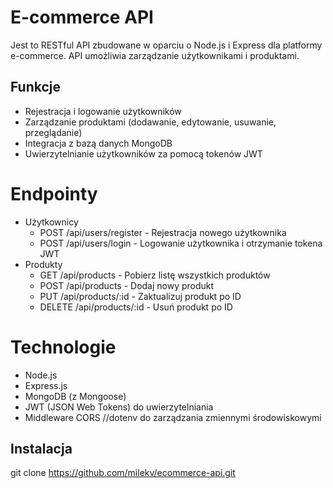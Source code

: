 # E-commerce API

Jest to RESTful API zbudowane w oparciu o Node.js i Express dla platformy e-commerce. API umożliwia zarządzanie użytkownikami i produktami.

## Funkcje

- Rejestracja i logowanie użytkowników
- Zarządzanie produktami (dodawanie, edytowanie, usuwanie, przeglądanie)
- Integracja z bazą danych MongoDB
- Uwierzytelnianie użytkowników za pomocą tokenów JWT

# Endpointy
- Użytkownicy
   - POST /api/users/register - Rejestracja nowego użytkownika
   - POST /api/users/login - Logowanie użytkownika i otrzymanie tokena JWT
- Produkty
   - GET /api/products - Pobierz listę wszystkich produktów
   - POST /api/products - Dodaj nowy produkt
   - PUT /api/products/:id - Zaktualizuj produkt po ID
   - DELETE /api/products/:id - Usuń produkt po ID
# Technologie
- Node.js
- Express.js
- MongoDB (z Mongoose)
- JWT (JSON Web Tokens) do uwierzytelniania
- Middleware CORS
  //dotenv do zarządzania zmiennymi środowiskowymi

## Instalacja
   git clone https://github.com/milekv/ecommerce-api.git

